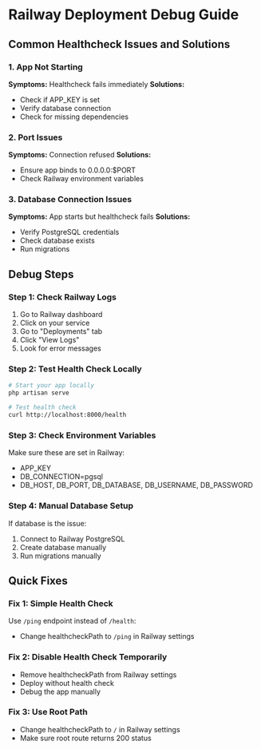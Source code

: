 # Railway Deployment Debug Guide

## Common Healthcheck Issues and Solutions

### 1. App Not Starting
**Symptoms:** Healthcheck fails immediately
**Solutions:**
- Check if APP_KEY is set
- Verify database connection
- Check for missing dependencies

### 2. Port Issues
**Symptoms:** Connection refused
**Solutions:**
- Ensure app binds to 0.0.0.0:$PORT
- Check Railway environment variables

### 3. Database Connection Issues
**Symptoms:** App starts but healthcheck fails
**Solutions:**
- Verify PostgreSQL credentials
- Check database exists
- Run migrations

## Debug Steps

### Step 1: Check Railway Logs
1. Go to Railway dashboard
2. Click on your service
3. Go to "Deployments" tab
4. Click "View Logs"
5. Look for error messages

### Step 2: Test Health Check Locally
```bash
# Start your app locally
php artisan serve

# Test health check
curl http://localhost:8000/health
```

### Step 3: Check Environment Variables
Make sure these are set in Railway:
- APP_KEY
- DB_CONNECTION=pgsql
- DB_HOST, DB_PORT, DB_DATABASE, DB_USERNAME, DB_PASSWORD

### Step 4: Manual Database Setup
If database is the issue:
1. Connect to Railway PostgreSQL
2. Create database manually
3. Run migrations manually

## Quick Fixes

### Fix 1: Simple Health Check
Use `/ping` endpoint instead of `/health`:
- Change healthcheckPath to `/ping` in Railway settings

### Fix 2: Disable Health Check Temporarily
- Remove healthcheckPath from Railway settings
- Deploy without health check
- Debug the app manually

### Fix 3: Use Root Path
- Change healthcheckPath to `/` in Railway settings
- Make sure root route returns 200 status

